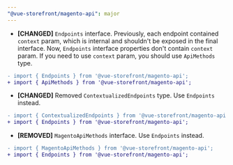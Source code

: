 ```yaml
---
"@vue-storefront/magento-api": major
---
```


- **[CHANGED]** `Endpoints` interface. Previously, each endpoint contained `context` param, which is internal and shouldn't be exposed in the final interface. Now, `Endpoints` interface properties don't contain `context` param. If you need to use `context` param, you should use `ApiMethods` type.

```diff
- import { Endpoints } from '@vue-storefront/magento-api';
+ import { ApiMethods } from '@vue-storefront/magento-api';
```

- **[CHANGED]** Removed `ContextualizedEndpoints` type. Use `Endpoints` instead.

```diff
- import { ContextualizedEndpoints } from '@vue-storefront/magento-api';
+ import { Endpoints } from '@vue-storefront/magento-api';
```

- **[REMOVED]** `MagentoApiMethods` interface. Use `Endpoints` instead.

```diff
- import { MagentoApiMethods } from '@vue-storefront/magento-api';
+ import { Endpoints } from '@vue-storefront/magento-api';
```